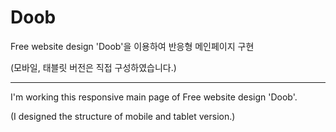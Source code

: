 # Doob

Free website design 'Doob'을 이용하여 반응형 메인페이지 구현

(모바일, 태블릿 버전은 직접 구성하였습니다.)


---------------------------------------------------


I'm working this responsive main page of Free website design 'Doob'.

(I designed the structure of mobile and tablet version.)
